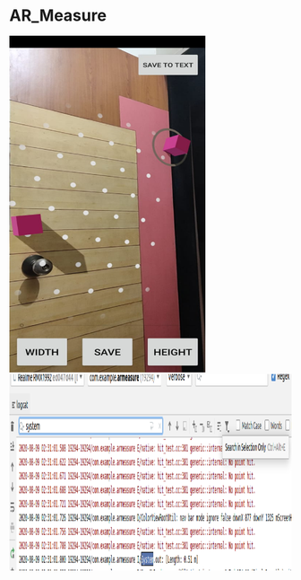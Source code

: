 # AR_Measure

<img src = "Output/WhatsApp Image 2020-08-09 at 02.37.10.jpeg" width = "350" height="600"/>
<img src = "Output/op.png" width = "600" height="350"/>
